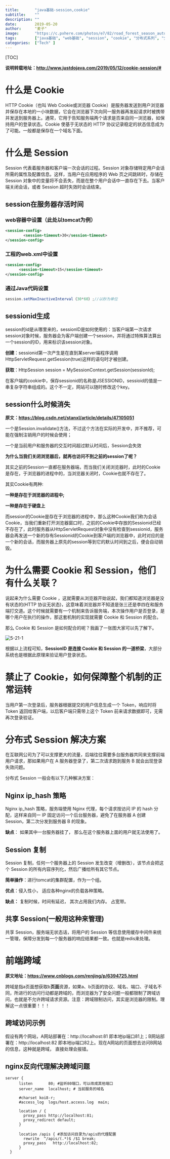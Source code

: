 ```yaml
---
title:       "java基础-session,cookie"
subtitle:    ""
description: ""
date:        2019-05-20
author:      "麦子"
image:       "https://c.pxhere.com/photos/e7/82/road_forest_season_autumn_fall_landscape_nature_forest_landscape-839463.jpg!d"
tags:        ["java基础", "web基础", "session", "cookie", "分布式系列", "分布式session"]
categories:  ["Tech" ]
---
```


[TOC]

**说明转载地址：http://www.justdojava.com/2019/05/12/cookie-session/#**

# 什么是 Cookie

HTTP Cookie（也叫 Web Cookie或浏览器 Cookie）是服务器发送到用户浏览器并保存在本地的一小块数据，它会在浏览器下次向同一服务器再发起请求时被携带并发送到服务器上。通常，它用于告知服务端两个请求是否来自同一浏览器，如保持用户的登录状态。Cookie 使基于无状态的 HTTP 协议记录稳定的状态信息成为了可能。一般都是保存在一个域名下面。

# 什么是 Session

Session 代表着服务器和客户端一次会话的过程。Session 对象存储特定用户会话所需的属性及配置信息。这样，当用户在应用程序的 Web 页之间跳转时，存储在 Session 对象中的变量将不会丢失，而是在整个用户会话中一直存在下去。当客户端关闭会话，或者 Session 超时失效时会话结束。



## session在服务器存活时间 

### web容器中设置（此处以tomcat为例）

```xml
<session-config>  
        <session-timeout>30</session-timeout>  
</session-config>  
```



### 工程的web.xml中设置

```xml
<session-config>
      <session-timeout>15</session-timeout>
</session-config>
```



### 通过Java代码设置

```java
session.setMaxInactiveInterval（30*60）;//以秒为单位
```



## sessionid生成

session的id是从哪里来的，sessionID是如何使用的：当客户端第一次请求session对象时候，服务器会为客户端创建一个session，并将通过特殊算法算出一个session的ID，用来标识该session对象。

**创建**：sessionid第一次产生是在直到某server端程序调用 HttpServletRequest.getSession(true)这样的语句时才被创建。

**获取**：HttpSession session = MySessionContext.getSession(sessionId);

在客户端的cookie中，保存sessionid的名称是JSESSIONID，sessioid的值是一串复杂字符串组成的。这个不一定，网站可以随时修改这个key。



## session什么时候消失

**原文：https://blog.csdn.net/stanxl/article/details/47105051** 

一个是Session.invalidate()方法，不过这个方法在实际的开发中，并不推荐，可能在强制注销用户的时候会使用；

一个是当前用户和服务器的交互时间超过默认时间后，Session会失效

**为什么当我们关闭浏览器后，就再也访问不到之前的session了呢？**

其实之前的Session一直都在服务器端，而当我们关闭浏览器时，此时的Cookie是存在，于浏览器的进程中的，当浏览器关闭时，Cookie也就不存在了。

其实Cookie有两种:

**一种是存在于浏览器的进程中;**

**一种是存在于硬盘上**

而session的Cookie是存在于浏览器的进程中，那么这种Cookie我们称为会话Cookie，当我们重新打开浏览器窗口时，之前的Cookie中存放的Sessionid已经不存在了，此时服务器从HttpServletRequest对象中没有检查到sessionid，服务器会再发送一个新的存有Sessionid的Cookie到客户端的浏览器中，此时对应的是一个新的会话，而服务器上原先的session等到它的默认时间到之后，便会自动销毁。

# 为什么需要 Cookie 和 Session，他们有什么关联？



说起来为什么需要 Cookie ，这就需要从浏览器开始说起，我们都知道浏览器是没有状态的(HTTP 协议无状态)，这意味着浏览器并不知道是张三还是李四在和服务端打交道。这个时候就需要有一个机制来告诉服务端，本次操作用户是否登录，是哪个用户在执行的操作，那这套机制的实现就需要 Cookie 和 Session 的配合。

那么 Cookie 和 Session 是如何配合的呢？我画了一张图大家可以先了解下。

![5-21-1](/img/5-21-1.jpg)

根据以上流程可知，**SessionID 是连接 Cookie 和 Session 的一道桥梁**，大部分系统也是根据此原理来验证用户登录状态。

# 禁止了 Cookie，如何保障整个机制的正常运转

当用户第一次登录后，服务器根据提交的用户信息生成一个 Token，响应时将 Token 返回给客户端，以后客户端只需带上这个 Token 前来请求数据即可，无需再次登录验证。

# 分布式 Session 解决方案

在互联网公司为了可以支撑更大的流量，后端往往需要多台服务器共同来支撑前端用户请求，那如果用户在 A 服务器登录了，第二次请求跑到服务 B 就会出现登录失效问题。

分布式 Session 一般会有以下几种解决方案：



## Nginx ip_hash 策略

Nginx ip_hash 策略，服务端使用 Nginx 代理，每个请求按访问 IP 的 hash 分配，这样来自同一 IP 固定访问一个后台服务器，避免了在服务器 A 创建 Session，第二次分发到服务器 B 的现象。

**缺点**： 如果其中一台服务器挂了， 那么在这个服务器上面的用户就无法使用了。



## Session 复制

Session 复制，任何一个服务器上的 Session 发生改变（增删改），该节点会把这个 Session 的所有内容序列化，然后广播给所有其它节点。

**简单操作**：进行tomcat的集群配置，作为一个组。

**优点**：侵入性小， 适应各种nginx的负载各种策略。

**缺点：** 复制时候，时间有延迟，  其次占用我们内存。 占宽带。



## 共享 Session(一般用这种来管理)

共享 Session，服务端无状态话，将用户的 Session 等信息使用缓存中间件来统一管理，保障分发到每一个服务器的响应结果都一致。也就是redis来处理。

# 前端跨域

**原文地址：https://www.cnblogs.com/renjing/p/6394725.html**

跨域是指a页面想获取b**页面**资源，如果a、b页面的协议、域名、端口、子域名不同，所进行的访问行动都是跨域的，而浏览器为了安全问题一般都限制了跨域访问，也就是不允许跨域请求资源。注意：跨域限制访问，其实是浏览器的限制。理解这一点很重要！！！

## 跨域访问示例

假设有两个网站，A网站部署在：http://localhost:81 即本地ip端口81上；B网站部署在：http://localhost:82 即本地ip端口82上。现在A网站的页面想去访问B网站的信息，这种就是跨域， 直接处理会报错。

## nginx反向代理解决跨域问题

```nginx
server {
      listen       80; #监听80端口，可以改成其他端口
      server_name  localhost; # 当前服务的域名

      #charset koi8-r;
      #access_log  logs/host.access.log  main;

      location / {
        proxy_pass http://localhost:81;
        proxy_redirect default;
      }

      location /apis { #添加访问目录为/apis的代理配置
        rewrite  ^/apis/(.*)$ /$1 break;
        proxy_pass   http://localhost:82;
      }
  }
```



